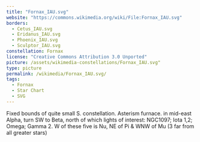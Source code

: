 ```yaml
---
title: "Fornax_IAU.svg"
website: "https://commons.wikimedia.org/wiki/File:Fornax_IAU.svg"
borders:
  - Cetus_IAU.svg
  - Eridanus_IAU.svg
  - Phoenix_IAU.svg
  - Sculptor_IAU.svg
constellation: Fornax
license: "Creative Commons Attribution 3.0 Unported"
picture: /assets/wikimedia-constellations/Fornax_IAU.svg"
type: picture
permalink: /wikimedia/Fornax_IAU.svg/
tags:
  - Fornax
  - Star Chart
  - SVG
---
```

Fixed bounds of quite small S. constellation. Asterism furnace. in mid-east Alpha, turn SW to Beta, north of which lights of interest: NGC1097; Iota 1,2; Omega; Gamma 2. W of these five is Nu, NE of Pi & WNW of Mu (3 far from all greater stars)